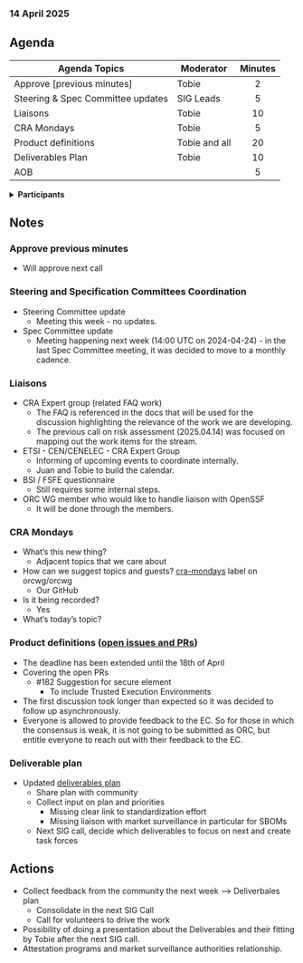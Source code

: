 ###  14 April 2025
##  Agenda
 Agenda Topics | Moderator | Minutes |
| ----- | ----- | :---: |
| Approve [previous minutes] | Tobie | 2 |
| Steering & Spec Committee updates | SIG Leads | 5 |
| Liaisons | Tobie | 10 |
|CRA Mondays | Tobie |5 |
| Product definitions | Tobie and all| 20 |
| Deliverables Plan | Tobie |10 |
| AOB | | 5 |

<details>
<summary><b>Participants </b></summary>
* Tobie Langel (UnlockOpen / Eclipse)  
* Juan Rico (Eclipse Foundation)  
* Alberto Pianon (Array)  
* Thierry Carrez (OpenInfra Foundation)  
* Alistair Woodman (Erlang Ecosystem Foundation (EEF))  
* Denjell (Tauri)  
* Shanda Giacomoni (Eclipse Foundation)  
* Victor Roland (Obeo)  
* Dirk-Willem van Gulik (Apache Software Foundation)  
* Hermann Seuschek (Siemens)  
* Rebecca Rumbul (Rust Foundation)  
* Alvaro Vilas (OpenForum Europe)  
* Daniel Dilger (Mercedes-Benz Tech Innovation)  
* Jakub Zelenka (The PHP Foundation)  
* Maarten Aertsen (NLnet Labs)  
* Merlijn Sebrechts (imec)  
* Mathias Schindler (GitHub)  
* Jeremy Stanley (Spec Committee, OpenInfra Foundation, SPI)  
* Timo Perälä (Nokia)  
* Gerardo Lisboa (INFO-CARE & ESOP)  
* Aeva Black  
* Adrian OSullivan (Huawei)  
* fukami (OpenSSF)  
* Dick Brooks (Business Cyber Guardian)   
* Luke Davies  
* Aeva Black  
* Sal Kimmich
 </details>


## Notes

### Approve previous minutes  
  * Will approve next call  
### Steering and Specification Committees Coordination  
  * Steering Committee update  
    * Meeting this week \- no updates.
  * Spec Committee update  
    * Meeting happening next week (14:00 UTC on 2024-04-24) \- in the last Spec Committee meeting, it was decided to move to a monthly cadence.
 ### Liaisons
 * CRA Expert group (related FAQ work)  
    * The FAQ is referenced in the docs that will be used for the discussion highlighting the relevance of the work we are developing.  
    * The previous call on risk assessment (2025.04.14) was focused on mapping out the work items for the stream.  
  * ETSI \- CEN/CENELEC \- CRA Expert Group  
    * Informing of upcoming events to coordinate internally.  
    * Juan and Tobie to build the calendar.  
  * BSI / FSFE questionnaire  
    * Still requires some internal steps.  
  * ORC WG member who would like to handle liaison with OpenSSF  
    * It will be done through the members.  
### CRA Mondays  
  * What’s this new thing?  
    * Adjacent topics that we care about  
  * How can we suggest topics and guests? [cra-mondays](https://github.com/orcwg/orcwg/labels/cra-mondays) label on orcwg/orcwg  
    * Our GitHub  
  * Is it being recorded?  
    * Yes  
  * What’s today’s topic?  
### Product definitions ([open issues and PRs](https://github.com/orcwg/cra-hub/pulls?q=is:pr+is:open+label:%22Critical+and+Important+Products%22))  
  * The deadline has been extended until the 18th of April  
  * Covering the open PRs  
    * \#182 Suggestion for secure element  
      * To include Trusted Execution Environments  
  * The first discussion took longer than expected so it was decided to follow up asynchronously.  
  * Everyone is allowed to provide feedback to the EC. So for those in which the consensus is weak, it is not going to be submitted as ORC, but entitle everyone to reach out with their feedback to the EC.  
### Deliverable plan
* Updated [deliverables plan](https://github.com/orcwg/orcwg/tree/tobie-going-deeper/cyber-resilience-sig#deliverables)  
  * Share plan with community  
  * Collect input on plan and priorities  
    * Missing clear link to standardization effort  
    * Missing liaison with market surveillance in particular for SBOMs  
  * Next SIG call, decide which deliverables to focus on next and create task forces


## Actions  
  * Collect feedback from the community the next week --> Deliverbales plan
    * Consolidate in the next SIG Call  
    * Call for volunteers to drive the work  
  * Possibility of doing a presentation about the Deliverables and their fitting by Tobie after the next SIG call.  
  * Attestation programs and market surveillance authorities relationship.  
